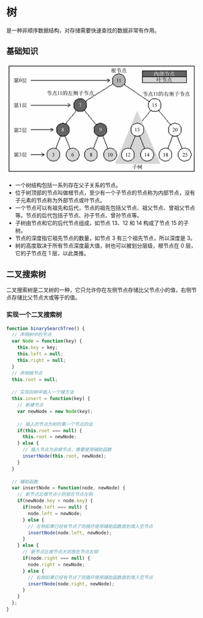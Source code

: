 # 树
是一种非顺序数据结构，对存储需要快速查找的数据非常有作用。



## 基础知识

![树的基本结构](../pic/binarySearchTree.png)

- 一个树结构包括一系列存在父子关系的节点。
- 位于树顶部的节点叫做根节点，至少有一个子节点的节点称为内部节点，没有子元素的节点称为外部节点或叶节点。
- 一个节点可以有祖先和后代，节点的祖先包括父节点、祖父节点、曾祖父节点等。节点的后代包括子节点、孙子节点、曾孙节点等。
- 子树由节点和它的后代节点组成，如节点 13、12 和 14 构成了节点 15 的子树。
- 节点的深度指它祖先节点的数量，如节点 3 有三个祖先节点，所以深度是 3。
- 树的高度取决于所有节点深度最大值，树也可以被划分层级，根节点在 0 层，它的子节点在 1 层，以此类推。



## 二叉搜索树

二叉搜索树是二叉树的一种，它只允许你在左侧节点存储比父节点小的值，右侧节点存储比父节点大或等于的值。

### 实现一个二叉搜索树

```js
function binarySearchTree() {
  // 声明树中的节点
  var Node = function(key) {
    this.key = key;
    this.left = null;
    this.right = null;
  }
  // 声明根节点
  this.root = null;

  // 实现向树中插入一个键方法
  this.insert = function(key) {
    // 新建节点
    var newNode = new Node(key);

    // 插入的节点为树的第一个节点的话
    if(this.root === null) {
      this.root = newNode;
    } else {
      // 插入节点为非根节点，需要使用辅助函数
      insertNode(this.root, newNode);
    }
  }

  // 辅助函数
  var insertNode = function(node, newNode) {
    // 新节点比根节点小则放在节点左侧
    if(newNode.key < node.key) {
      if(node.left === null) {
        node.left = newNode;
      } else {
        // 左侧如果已经有节点了则循环使用辅助函数直到填入空节点
        insertNode(node.left, newNode);
      }
    } else {
      // 新节点比根节点大则放在节点右侧
      if(node.right === null) {
        node.right = newNode;
      } else {
        // 右侧如果已经有节点了则循环使用辅助函数直到填入空节点
        insertNode(node.right, newNode);
      }
    }
  };
}
```

